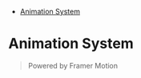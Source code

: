 <!-- START doctoc generated TOC please keep comment here to allow auto update -->
<!-- DON'T EDIT THIS SECTION, INSTEAD RE-RUN doctoc TO UPDATE -->

-   [Animation System](#animation-system)

<!-- END doctoc generated TOC please keep comment here to allow auto update -->

# Animation System

> Powered by Framer Motion
